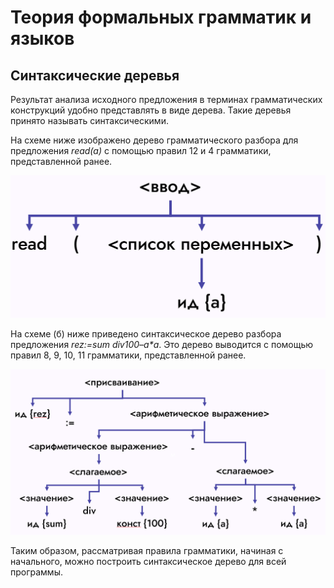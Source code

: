 # Теория формальных грамматик и языков
## Синтаксические деревья


Результат анализа исходного предложения в терминах грамматических конструкций удобно представлять в виде дерева. Такие деревья принято называть синтаксическими.

На схеме ниже изображено дерево грамматического разбора для предложения *read(a)* с помощью правил 12 и 4 грамматики, представленной ранее.

![](https://raw.githubusercontent.com/s-lana-nev/CW_MT_files/refs/heads/main/ТФГЯСинтаксдеревья1.png)

На схеме (б) ниже приведено синтаксическое дерево разбора предложения *rez:=sum div100–a\*a*. Это дерево выводится с помощью правил 8, 9, 10, 11 грамматики, представленной ранее.

![](https://raw.githubusercontent.com/s-lana-nev/CW_MT_files/refs/heads/main/ТФГЯСинтаксдеревья2.png)

Таким образом, рассматривая правила грамматики, начиная с начального, можно построить синтаксическое дерево для всей программы.





